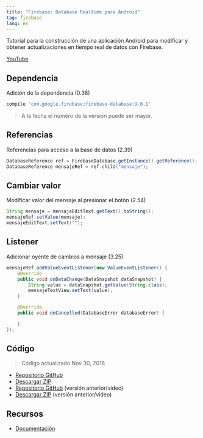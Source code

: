 ```yaml
---
title: "Firebase: Database Realtime para Android"
tag: firebase
lang: es
---
```


Tutorial para la construcción de una aplicación Android para modificar y obtener actualizaciones en tiempo real de datos con Firebase.

[YouTube](https://www.youtube.com/watch?v=peQ9ATXwPwg)

## Dependencia

Adición de la dependencia (0.38)

```groovy
compile 'com.google.firebase:firebase-database:9.0.1'
```

> A la fecha el número de la versión puede ser mayor.

## Referencias
Referencias para acceso a la base de datos (2.39)

```java
DatabaseReference ref = FirebaseDatabase.getInstance().getReference();
DatabaseReference mensajeRef = ref.child("mensaje");
```

## Cambiar valor

Modificar valor del mensaje al presionar el botón (2.54)

```java
String mensaje = mensajeEditText.getText().toString();  
mensajeRef.setValue(mensaje);  
mensajeEditText.setText("");
```

## Listener

Adicionar oyente de cambios a mensaje (3.25)

```java
mensajeRef.addValueEventListener(new ValueEventListener() {  
    @Override
    public void onDataChange(DataSnapshot dataSnapshot) {
        String value = dataSnapshot.getValue(String.class);
        mensajeTextView.setText(value);
    }

    @Override
    public void onCancelled(DatabaseError databaseError) {

    }
});
```

## Código

> Código actualizado Nov 30, 2018

* [Repositorio GitHub](https://github.com/alvareztech/AndroidFirebaseRealtimeDatabaseSample)
* [Descargar ZIP](https://github.com/alvareztech/AndroidFirebaseRealtimeDatabaseSample/archive/master.zip)
* [Repositorio GitHub](https://github.com/alvareztech/AndroidFirebaseRealtimeDatabaseSample/tree/youtube) (versión anterior/video)
* [Descargar ZIP](https://github.com/alvareztech/AndroidFirebaseRealtimeDatabaseSample/archive/youtube.zip) (versión anterior/video)

## Recursos

* [Documentación](https://firebase.google.com/docs/database/android/start/)
